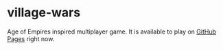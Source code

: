 # village-wars

Age of Empires inspired multiplayer game. 
It is available to play on [GitHub Pages](https://emre-f.github.io/village-wars/) right now.

